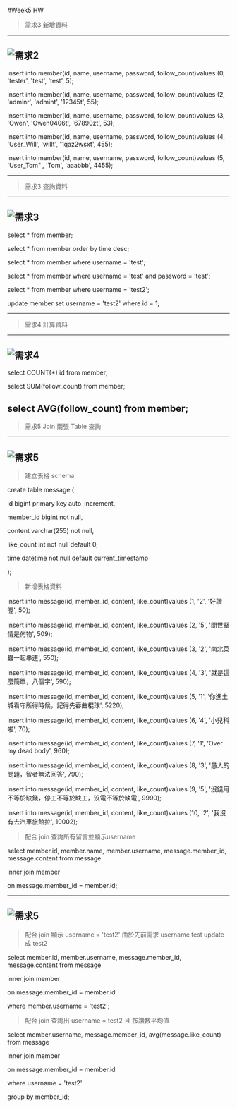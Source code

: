 #Week5 HW
>需求3 新增資料
---
![需求2](https://github.com/owenfang0406/owenfang0406.github.io/blob/main/Practice/Week5/1.png)
---
insert into member(id, name, username, password, follow_count)values (0, 'tester', 'test', 'test', 5);

insert into member(id, name, username, password, follow_count)values (2, 'adminr', 'admint', '12345t', 55);

insert into member(id, name, username, password, follow_count)values (3, 'Owen', 'Owen0406t', '67890zt', 53);

insert into member(id, name, username, password, follow_count)values (4, 'User_Will', 'willt', '1qaz2wsxt', 455);

insert into member(id, name, username, password, follow_count)values (5, 'User_Tom"', 'Tom', 'aaabbb', 4455);

---
>需求3 查詢資料
---
![需求3](https://github.com/owenfang0406/owenfang0406.github.io/blob/main/Practice/Week5/2.png)
---
select * from member;

select * from member order by time desc;

select * from member where username = 'test';

select * from member where username = 'test' and password = 'test';

select * from member where username = 'test2';

update member set username = 'test2' where id = 1;

---
>需求4 計算資料
---
![需求4](https://github.com/owenfang0406/owenfang0406.github.io/blob/main/Practice/Week5/3.png)
---
select COUNT(*) id from member;

select SUM(follow_count) from member;

select AVG(follow_count) from member;
---

>需求5 Join 兩張 Table 查詢
---
![需求5](https://github.com/owenfang0406/owenfang0406.github.io/blob/main/Practice/Week5/4.png)
---
>建立表格 schema

create table message (

id bigint primary key auto_increment,

member_id bigint not null,

content varchar(255) not null,

like_count int not null default 0,

time datetime not null default current_timestamp

);

>新增表格資料

insert into message(id, member_id, content, like_count)values (1, '2', '好讚喔', 50);

insert into message(id, member_id, content, like_count)values (2, '5', '問世堅情是何物', 509);

insert into message(id, member_id, content, like_count)values (3, '2', '南北菜蟲一起串連', 550);

insert into message(id, member_id, content, like_count)values (4, '3', '就是這麼簡單，八個字', 590);

insert into message(id, member_id, content, like_count)values (5, '1', '你進土城看守所得時候，記得先吞曲棍球', 5220);

insert into message(id, member_id, content, like_count)values (6, '4', '小兒科啦', 70);

insert into message(id, member_id, content, like_count)values (7, '1', 'Over my dead body', 960);

insert into message(id, member_id, content, like_count)values (8, '3', '愚人的問題，智者無法回答', 790);

insert into message(id, member_id, content, like_count)values (9, '5', '沒錢用不等於缺錢，停工不等於缺工，沒電不等於缺電', 9990);

insert into message(id, member_id, content, like_count)values (10, '2', '我沒有去汽車旅館拉', 10002);

>配合 join 查詢所有留言並顯示username

select member.id, member.name, member.username, message.member_id, message.content from message

inner join member

on message.member_id = member.id;

---
![需求5](https://github.com/owenfang0406/owenfang0406.github.io/blob/main/Practice/Week5/5.png)
---
>配合 join 顯示 username = 'test2' 由於先前需求 username test update成 test2

select member.id, member.username, message.member_id, message.content from message

inner join member

on message.member_id = member.id

where member.username = 'test2';

>配合 join 查詢出 username = test2 且 按讚數平均值

select member.username, message.member_id, avg(message.like_count) from message

inner join member

on message.member_id = member.id

where username = 'test2'

group by member_id;
